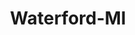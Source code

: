 ---
title: Waterford-MI
slug: waterford-mi
f_state:
- cms/state/michigan.md
f_locations:
- cms/payday-loan/advance-america-1884.md
- cms/payday-loan/advance-america-1939.md
- cms/payday-loan/cash-now-8053.md
- cms/payday-loan/cash-now-v-llc-8155.md
- cms/payday-loan/check-into-cash-12078.md
- cms/payday-loan/checks-cashed-14516.md
- cms/payday-loan/first-cash-advance-18438.md
- cms/payday-loan/international-check-cashing-19733.md
updated-on: '2024-05-30T13:41:28.615Z'
created-on: '2024-05-30T13:41:28.615Z'
published-on: '2024-05-30T13:54:32.469Z'
f_city: Waterford
layout: '[city].html'
tags: city
---